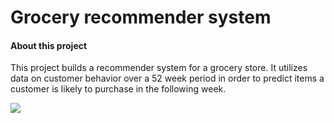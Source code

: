 # Grocery recommender system

#### About this project

This project builds a recommender system for a grocery store.  It utilizes data on customer behavior over a 52 week period in order to predict items a customer is likely to purchase in the following week.

![]('Images/Timeline.png')

